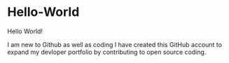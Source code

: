 # Hello-World

Hello World!

I am new to Github as well as coding
I have created this GitHub account to expand my devloper portfolio by contributing to open source coding.
